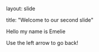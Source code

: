layout: slide

title: "Welcome to our second slide"

Hello my name is Emelie

Use the left arrow to go back!
